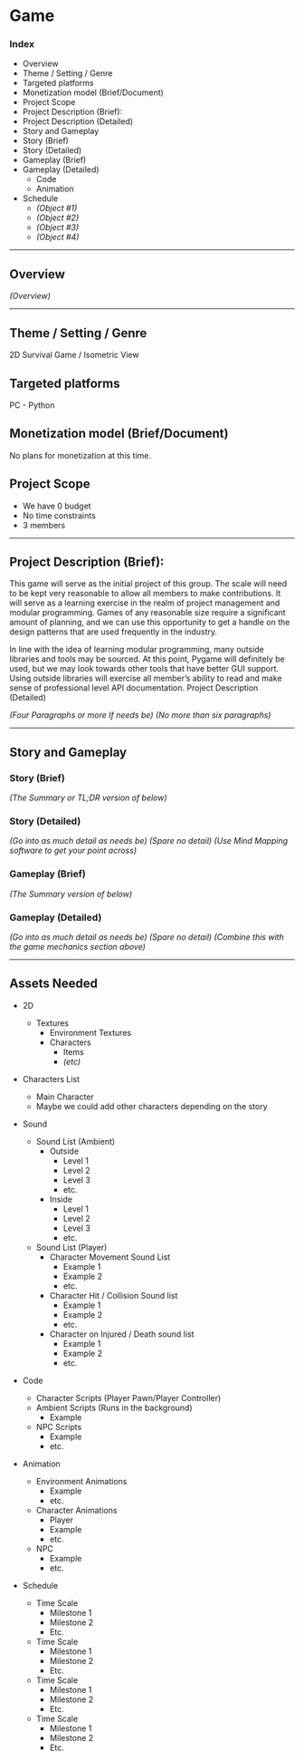 # Game

### Index

- Overview
- Theme / Setting / Genre
- Targeted platforms
- Monetization model (Brief/Document)
- Project Scope
- Project Description (Brief):
- Project Description (Detailed)
- Story and Gameplay
- Story (Brief)
- Story (Detailed)
- Gameplay (Brief)
- Gameplay (Detailed)
	- Code
	- Animation
- Schedule
	- _(Object #1)_
	- _(Object #2)_
	- _(Object #3)_
	- _(Object #4)_

---

## Overview

_(Overview)_

---

## Theme / Setting / Genre
2D Survival Game / Isometric View
	
## Targeted platforms
PC - Python
	
## Monetization model (Brief/Document)
No plans for monetization at this time.
	
## Project Scope 
- We have 0 budget
- No time constraints
- 3 members

---

## Project Description (Brief):

This game will serve as the initial project of this group. The scale will need to be kept very reasonable to allow all members to make contributions. It will serve as a learning exercise in the realm of project management and modular programming. Games of any reasonable size require a significant amount of planning, and we can use this opportunity to get a handle on the design patterns that are used frequently in the industry.

In line with the idea of learning modular programming, many outside libraries and tools may be sourced. At this point, Pygame will definitely be used, but we may look towards other tools that have better GUI support. Using outside libraries will exercise all member’s ability to read and make sense of professional level API documentation.
Project Description (Detailed)

_(Four Paragraphs or more If needs be)_
_(No more than six paragraphs)_

---

## Story and Gameplay

### Story (Brief)

_(The Summary or TL;DR version of below)_

### Story (Detailed)

_(Go into as much detail as needs be)_
_(Spare no detail)_
_(Use Mind Mapping software to get your point across)_

### Gameplay (Brief)
_(The Summary version of below)_

### Gameplay (Detailed)
_(Go into as much detail as needs be)_
_(Spare no detail)_
_(Combine this with the game mechanics section above)_

---

## Assets Needed
- 2D
	- Textures
		- Environment Textures
		- Characters
            - Items
            - _(etc)_

- Characters List
	- Main Character
	- Maybe we could add other characters depending on the story
	
- Sound
	- Sound List (Ambient)
		- Outside
			- Level 1
			- Level 2 
			- Level 3
			- etc.
		- Inside
			- Level 1
			- Level 2
			- Level 3
			- etc.
	- Sound List (Player)
		- Character Movement Sound List
			- Example 1
			- Example 2
			- etc. 
		- Character Hit / Collision Sound list
			- Example 1
			- Example 2
			- etc.
		- Character on Injured / Death sound list
			- Example 1
			- Example 2
			- etc.

- Code
	- Character Scripts (Player Pawn/Player Controller)
	- Ambient Scripts (Runs in the background)
		- Example
	- NPC Scripts
		- Example
		- etc.

- Animation
	- Environment Animations 
		- Example
		- etc.
	- Character Animations 
		- Player
		- Example 
		- etc.
	- NPC
		- Example
		- etc.

- Schedule
	- Time Scale
		- Milestone 1
		- Milestone 2
		- Etc.
	- Time Scale
		- Milestone 1
		- Milestone 2
		- Etc.
	- Time Scale
		- Milestone 1
		- Milestone 2
		- Etc.
	- Time Scale
		- Milestone 1
		- Milestone 2
		- Etc.

